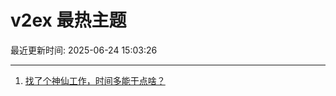 # v2ex 最热主题

最近更新时间: 2025-06-24 15:03:26

--- 
1. [找了个神仙工作，时间多能干点啥？](https://www.v2ex.com/t/1140565) 
